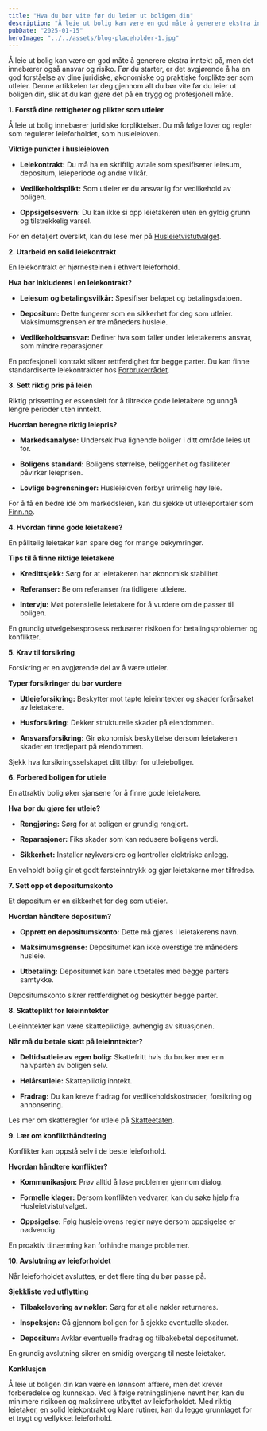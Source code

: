 ```yaml
---
title: "Hva du bør vite før du leier ut boligen din"
description: "Å leie ut bolig kan være en god måte å generere ekstra inntekt på, men det innebærer også ansvar og risiko. Før du starter, er det avgjørende å ha en god forståelse av dine juridiske, økonomiske og praktiske forpliktelser som utleier. Denne artikkelen tar deg gjennom alt du bør vite før du leier ut boligen &#8230; Read more"
pubDate: "2025-01-15"
heroImage: "../../assets/blog-placeholder-1.jpg"
---
```


Å leie ut bolig kan være en god måte å generere ekstra inntekt på, men det innebærer også ansvar og risiko. Før du starter, er det avgjørende å ha en god forståelse av dine juridiske, økonomiske og praktiske forpliktelser som utleier. Denne artikkelen tar deg gjennom alt du bør vite før du leier ut boligen din, slik at du kan gjøre det på en trygg og profesjonell måte.

**1. Forstå dine rettigheter og plikter som utleier**

Å leie ut bolig innebærer juridiske forpliktelser. Du må følge lover og regler som regulerer leieforholdet, som husleieloven.

**Viktige punkter i husleieloven**

- **Leiekontrakt:** Du må ha en skriftlig avtale som spesifiserer leiesum, depositum, leieperiode og andre vilkår.

- **Vedlikeholdsplikt:** Som utleier er du ansvarlig for vedlikehold av boligen.

- **Oppsigelsesvern:** Du kan ikke si opp leietakeren uten en gyldig grunn og tilstrekkelig varsel.

For en detaljert oversikt, kan du lese mer på [Husleietvistutvalget](https://www.htu.no).

**2. Utarbeid en solid leiekontrakt**

En leiekontrakt er hjørnesteinen i ethvert leieforhold.

**Hva bør inkluderes i en leiekontrakt?**

- **Leiesum og betalingsvilkår:** Spesifiser beløpet og betalingsdatoen.

- **Depositum:** Dette fungerer som en sikkerhet for deg som utleier. Maksimumsgrensen er tre måneders husleie.

- **Vedlikeholdsansvar:** Definer hva som faller under leietakerens ansvar, som mindre reparasjoner.

En profesjonell kontrakt sikrer rettferdighet for begge parter. Du kan finne standardiserte leiekontrakter hos [Forbrukerrådet](https://www.forbrukerradet.no).

**3. Sett riktig pris på leien**

Riktig prissetting er essensielt for å tiltrekke gode leietakere og unngå lengre perioder uten inntekt.

**Hvordan beregne riktig leiepris?**

- **Markedsanalyse:** Undersøk hva lignende boliger i ditt område leies ut for.

- **Boligens standard:** Boligens størrelse, beliggenhet og fasiliteter påvirker leieprisen.

- **Lovlige begrensninger:** Husleieloven forbyr urimelig høy leie.

For å få en bedre idé om markedsleien, kan du sjekke ut utleieportaler som [Finn.no](https://www.finn.no).

**4. Hvordan finne gode leietakere?**

En pålitelig leietaker kan spare deg for mange bekymringer.

**Tips til å finne riktige leietakere**

- **Kredittsjekk:** Sørg for at leietakeren har økonomisk stabilitet.

- **Referanser:** Be om referanser fra tidligere utleiere.

- **Intervju:** Møt potensielle leietakere for å vurdere om de passer til boligen.

En grundig utvelgelsesprosess reduserer risikoen for betalingsproblemer og konflikter.

**5. Krav til forsikring**

Forsikring er en avgjørende del av å være utleier.

**Typer forsikringer du bør vurdere**

- **Utleieforsikring:** Beskytter mot tapte leieinntekter og skader forårsaket av leietakere.

- **Husforsikring:** Dekker strukturelle skader på eiendommen.

- **Ansvarsforsikring:** Gir økonomisk beskyttelse dersom leietakeren skader en tredjepart på eiendommen.

Sjekk hva forsikringsselskapet ditt tilbyr for utleieboliger.

**6. Forbered boligen for utleie**

En attraktiv bolig øker sjansene for å finne gode leietakere.

**Hva bør du gjøre før utleie?**

- **Rengjøring:** Sørg for at boligen er grundig rengjort.

- **Reparasjoner:** Fiks skader som kan redusere boligens verdi.

- **Sikkerhet:** Installer røykvarslere og kontroller elektriske anlegg.

En velholdt bolig gir et godt førsteinntrykk og gjør leietakerne mer tilfredse.

**7. Sett opp et depositumskonto**

Et depositum er en sikkerhet for deg som utleier.

**Hvordan håndtere depositum?**

- **Opprett en depositumskonto:** Dette må gjøres i leietakerens navn.

- **Maksimumsgrense:** Depositumet kan ikke overstige tre måneders husleie.

- **Utbetaling:** Depositumet kan bare utbetales med begge parters samtykke.

Depositumskonto sikrer rettferdighet og beskytter begge parter.

**8. Skatteplikt for leieinntekter**

Leieinntekter kan være skattepliktige, avhengig av situasjonen.

**Når må du betale skatt på leieinntekter?**

- **Deltidsutleie av egen bolig:** Skattefritt hvis du bruker mer enn halvparten av boligen selv.

- **Helårsutleie:** Skattepliktig inntekt.

- **Fradrag:** Du kan kreve fradrag for vedlikeholdskostnader, forsikring og annonsering.

Les mer om skatteregler for utleie på [Skatteetaten](https://www.skatteetaten.no).

**9. Lær om konflikthåndtering**

Konflikter kan oppstå selv i de beste leieforhold.

**Hvordan håndtere konflikter?**

- **Kommunikasjon:** Prøv alltid å løse problemer gjennom dialog.

- **Formelle klager:** Dersom konflikten vedvarer, kan du søke hjelp fra Husleietvistutvalget.

- **Oppsigelse:** Følg husleielovens regler nøye dersom oppsigelse er nødvendig.

En proaktiv tilnærming kan forhindre mange problemer.

**10. Avslutning av leieforholdet**

Når leieforholdet avsluttes, er det flere ting du bør passe på.

**Sjekkliste ved utflytting**

- **Tilbakelevering av nøkler:** Sørg for at alle nøkler returneres.

- **Inspeksjon:** Gå gjennom boligen for å sjekke eventuelle skader.

- **Depositum:** Avklar eventuelle fradrag og tilbakebetal depositumet.

En grundig avslutning sikrer en smidig overgang til neste leietaker.

**Konklusjon**

Å leie ut boligen din kan være en lønnsom affære, men det krever forberedelse og kunnskap. Ved å følge retningslinjene nevnt her, kan du minimere risikoen og maksimere utbyttet av leieforholdet. Med riktig leietaker, en solid leiekontrakt og klare rutiner, kan du legge grunnlaget for et trygt og vellykket leieforhold.